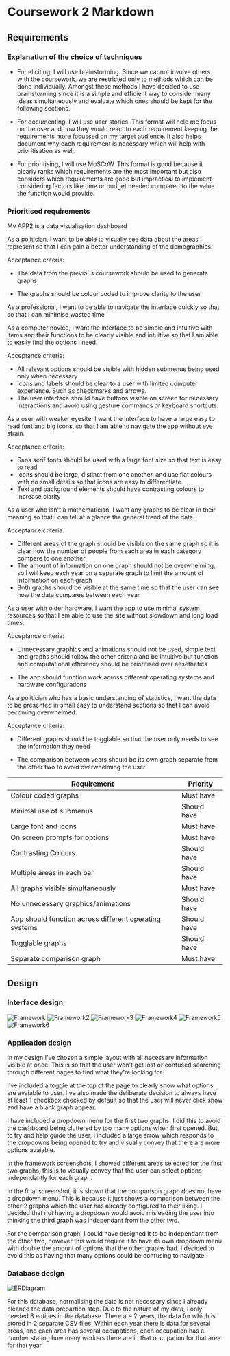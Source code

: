 # Coursework 2 Markdown
## Requirements
### Explanation of the choice of techniques
- For eliciting, I will use brainstorming. Since we cannot involve others with the coursework, we are restricted only to methods which can be done individually. Amongst these methods I have decided to use brainstorming since it is a simple and efficient way to consider many ideas simultaneously and evaluate which ones should be kept for the following sections.

- For documenting, I will use user stories. This format will help me focus on the user and how they would react to each requirement keeping the requirements more focussed on my target audience. It also helps document why each requirement is necessary which will help with prioritisation as well.

- For prioritising, I will use MoSCoW. This format is good because it clearly ranks which requirements are the most important but also considers which requirements are good but impractical to implement considering factors like time or budget needed compared to the value the function would provide.

### Prioritised requirements
My APP2 is a data visualisation dashboard

As a politician, I want to be able to visually see data about the areas I represent so that I can gain a better understanding of the demographics.

Acceptance criteria:
- The data from the previous coursework should be used to generate graphs

- The graphs should be colour coded to improve clarity to the user

As a professional, I want to be able to navigate the interface quickly so that so that I can minimise wasted time 

As a computer novice, I want the interface to be simple and intuitive with items and their functions to be clearly visible and intuitive so that I am able to easily find the options I need.

Acceptance criteria:
- All relevant options should be visible with hidden submenus being used only when necessary
- Icons and labels should be clear to a user with limited computer experience. Such as checkmarks and arrows.
- The user interface should have buttons visible on screen for necessary interactions and avoid using gesture commands or keyboard shortcuts.

As a user with weaker eyesite, I want the interface to have a large easy to read font and big icons, so that I am able to navigate the app without eye strain.

Acceptance criteria:
- Sans serif fonts should be used with a large font size so that text is easy to read
- Icons should be large, distinct from one another, and use flat colours with no small details so that icons are easy to differentiate.
- Text and background elements should have contrasting colours to increase clarity

As a user who isn't a mathematician, I want any graphs to be clear in their meaning so that I can tell at a glance the general trend of the data.

Acceptance criteria:
- Different areas of the graph should be visible on the same graph so it is clear how the number of people from each area in each category compare to one another
- The amount of information on one graph should not be overwhelming, so I will keep each year on a separate graph to limit the amount of information on each graph
- Both graphs should be visible at the same time so that the user can see how the data compares between each year

As a user with older hardware, I want the app to use minimal system resources so that I am able to use the site without slowdown and long load times.

Acceptance criteria:
- Unnecessary graphics and animations should not be used, simple text and graphs should follow the other criteria and be intuitive but function and computational efficiency should be prioritised over aesethetics

- The app should function work across different operating systems and hardware configurations

As a politician who has a basic understanding of statistics, I want the data to be presented in small easy to understand sections so that I can avoid becoming overwhelmed.

Acceptance criteria:
- Different graphs should be togglable so that the user only needs to see the information they need

- The comparison between years should be its own graph separate from the other two to avoid overwhelming the user

| Requirement | Priority |
| ----------- | ----------- |
| Colour coded graphs | Must have |
| Minimal use of submenus | Should have |
| Large font and icons | Must have |
| On screen prompts for options | Must have |
| Contrasting Colours | Should have |
| Multiple areas in each bar | Should have |
| All graphs visible simultaneously | Must have |
| No unnecessary graphics/animations | Should have |
| App should function across different operating systems | Should have |
| Togglable graphs | Should have |
| Separate comparison graph | Must have |
## Design
### Interface design
![Framework](./images/Framework.png)
![Framework2](./images/Framework2.png)
![Framework3](./images/Framework3.png)
![Framework4](./images/Framework4.png)
![Framework5](./images/Framework5.png)
![Framework6](./images/Framework6.png)
### Application design
In my design I've chosen a simple layout with all necessary information visible at once. This is so that the user won't get lost or confused searching through different pages to find what they're looking for.

I've included a toggle at the top of the page to clearly show what options are avaiable to user. I've also made the deliberate decision to always have at least 1 checkbox checked by default so that the user will never click show and have a blank graph appear.

I have included a dropdown menu for the first two graphs. I did this to avoid the dashboard being cluttered by too many options when first opened. But, to try and help guide the user, I included a large arrow which responds to the dropdowns being opened to try and visually convey that there are more options avaiable.

In the framework screenshots, I showed different areas selected for the first two graphs, this is to visually convey that the user can select options independantly for each graph.

In the final screenshot, it is shown that the comparison graph does not have a dropdown menu. This is because it just shows a comparison between the other 2 graphs which the user has already configured to their liking. I decided that not having a dropdown would avoid misleading the user into thinking the third graph was independant from the other two.

For the comparison graph, I could have designed it to be independant from the other two, however this would require it to have its own dropdown menu with double the amount of options that the other graphs had. I decided to avoid this as having that many options could be confusing to navigate.
### Database design

![ERDiagram](./images/ERDiagram.png)

For this database, normalising the data is not necessary since I already cleaned the data prepartion step. Due to the nature of my data, I only needed 3 entities in the database. There are 2 years, the data for which is stored in 2 separate CSV files. Within each year there is data for several areas, and each area has several occupations, each occupation has a number stating how many workers there are in that occupation for that area for that year.